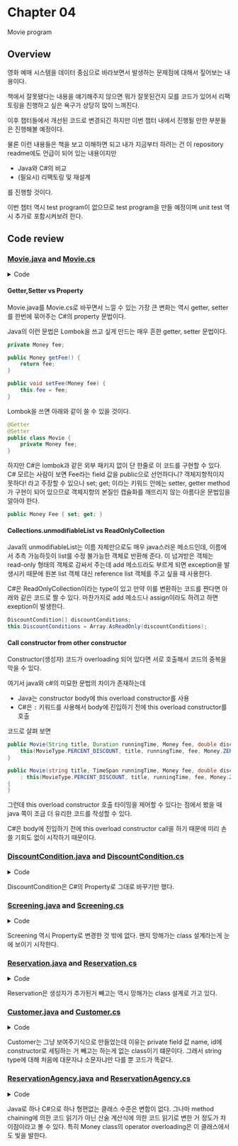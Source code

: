 # Chapter 04

Movie program

## Overview

영화 예매 시스템을 데이터 중심으로 바라보면서 발생하는 문제점에 대해서 짚어보는 내용이다.

책에서 잘못됐다는 내용을 얘기해주지 않으면 뭐가 잘못된건지 모를 코드가 있어서 리팩토링을 진행하고 싶은 욕구가 상당히 많이 느껴진다.

이후 챕터들에서 개선된 코드로 변경되긴 하지만 이번 챕터 내에서 진행될 만한 부분들은 진행해볼 예정이다.

물론 이런 내용들은 책을 보고 이해하면 되고 내가 지금부터 하려는 건 이 repository readme에도 언급이 되어 있는 내용이지만

- Java와 C#의 비교
- (필요시) 리팩토링 및 재설계

를 진행할 것이다.

이번 챕터 역시 test program이 없으므로 test program을 만들 예정이며 unit test 역시 추가로 포함시켜보려 한다.

## Code review

### [Movie.java](https://github.com/eternity-oop/object/blob/master/chapter04/src/main/java/org/eternity/movie/step01/Movie.java) and [Movie.cs](https://github.com/jongfeel/objects/blob/main/Chapter04/Movie/Movie.cs)

<details>
<summary>Code</summary>
<p>

``` java
package org.eternity.movie.step01;

import org.eternity.money.Money;

import java.time.Duration;
import java.util.Arrays;
import java.util.Collections;
import java.util.List;

public class Movie {
    private String title;
    private Duration runningTime;
    private Money fee;
    private List<DiscountCondition> discountConditions;

    private MovieType movieType;
    private Money discountAmount;
    private double discountPercent;

    public Movie(String title, Duration runningTime, Money fee, double discountPercent, DiscountCondition... discountConditions) {
        this(MovieType.PERCENT_DISCOUNT, title, runningTime, fee, Money.ZERO, discountPercent, discountConditions);
    }

    public Movie(String title, Duration runningTime, Money fee, Money discountAmount, DiscountCondition... discountConditions) {
        this(MovieType.AMOUNT_DISCOUNT, title, runningTime, fee, discountAmount, 0, discountConditions);
    }

    public Movie(String title, Duration runningTime, Money fee) {
        this(MovieType.NONE_DISCOUNT, title, runningTime, fee, Money.ZERO, 0);
    }

    private Movie(MovieType movieType, String title, Duration runningTime, Money fee, Money discountAmount, double discountPercent,
                  DiscountCondition... discountConditions) {
        this.movieType = movieType;
        this.title = title;
        this.runningTime = runningTime;
        this.fee = fee;
        this.discountAmount = discountAmount;
        this.discountPercent = discountPercent;
        this.discountConditions = Arrays.asList(discountConditions);
    }

    public MovieType getMovieType() {
        return movieType;
    }

    public void setMovieType(MovieType movieType) {
        this.movieType = movieType;
    }

    public Money getFee() {
        return fee;
    }

    public void setFee(Money fee) {
        this.fee = fee;
    }

    public List<DiscountCondition> getDiscountConditions() {
        return Collections.unmodifiableList(discountConditions);
    }

    public void setDiscountConditions(List<DiscountCondition> discountConditions) {
        this.discountConditions = discountConditions;
    }

    public Money getDiscountAmount() {
        return discountAmount;
    }

    public void setDiscountAmount(Money discountAmount) {
        this.discountAmount = discountAmount;
    }

    public double getDiscountPercent() {
        return discountPercent;
    }

    public void setDiscountPercent(double discountPercent) {
        this.discountPercent = discountPercent;
    }
}
```

``` csharp
using System;
using System.Collections.ObjectModel;

public class Movie {
    private string title;
    private TimeSpan runningTime;
    public Money Fee { private set; get; }
    public ReadOnlyCollection<DiscountCondition> DiscountConditions { private set; get;}

    public MovieType MovieType { private set; get; }
    public Money DiscountAmount { private set; get; }
    public double DiscountPercent { private set; get; }

    public Movie(string title, TimeSpan runningTime, Money fee, double discountPercent, params DiscountCondition[] discountConditions)
        : this(MovieType.PERCENT_DISCOUNT, title, runningTime, fee, Money.ZERO, discountPercent, discountConditions)
    {
    }

    public Movie(string title, TimeSpan runningTime, Money fee, Money discountAmount, params DiscountCondition[] discountConditions)
        : this(MovieType.AMOUNT_DISCOUNT, title, runningTime, fee, discountAmount, 0, discountConditions)
    {    
    }

    public Movie(string title, TimeSpan runningTime, Money fee)
        : this(MovieType.NONE_DISCOUNT, title, runningTime, fee, Money.ZERO, 0)
    {    
    }

    private Movie(MovieType movieType, string title, TimeSpan runningTime, Money fee, Money discountAmount, double discountPercent, params DiscountCondition[] discountConditions)
    {
        this.MovieType = movieType;
        this.title = title;
        this.runningTime = runningTime;
        this.Fee = fee;
        this.DiscountAmount = discountAmount;
        this.DiscountPercent = discountPercent;
        this.DiscountConditions = Array.AsReadOnly(discountConditions);
    }
}
```

</p>
</details>

#### Getter,Setter vs Property

Movie.java를 Movie.cs로 바꾸면서 느낄 수 있는 가장 큰 변화는 역시 getter, setter를 한번에 묶어주는 C#의 property 문법이다.

Java의 이런 문법은 Lombok을 쓰고 싶게 만드는 매우 흔한 getter, setter 문법이다.

``` java
private Money fee;

public Money getFee() {
    return fee;
}

public void setFee(Money fee) {
    this.fee = fee;
}
```

Lombok을 쓰면 아래와 같이 쓸 수 있을 것이다.

``` java
@Getter
@Setter
public class Movie {
    private Money fee;
}
```

하지만 C#은 lombok과 같은 외부 패키지 없이 단 한줄로 이 코드를 구현할 수 있다. C# 모르는 사람이 보면 Fee라는 field 값을 public으로 선언하다니? 객체지향적이지 못하다! 라고 주장할 수 있으나 set; get; 이라는 키워드 안에는 setter, getter method가 구현이 되어 있으므로 객체지향의 본질인 캡슐화를 깨뜨리지 않는 아름다운 문법임을 알아야 한다.

``` csharp
public Money Fee { set; get; }
```

#### Collections.unmodifiableList vs ReadOnlyCollection

Java의 unmodifiableList는 이름 자체만으로도 매우 java스러운 메소드인데, 이름에서 추측 가능하듯이 list를 수정 불가능한 객체로 반환해 준다. 이 넘겨받은 객체는 read-only 형태의 객체로 감싸서 주는데 add 메소드라도 부르게 되면 exception을 발생시키 때문에 원본 list 객체 대신 reference list 객체를 주고 싶을 때 사용한다.

C#은 ReadOnlyCollection이라는 type이 있고 만약 이를 변환하는 코드를 짠다면 아래와 같은 코드로 짤 수 있다. 마찬가지로 add 메소드나 assign이라도 하려고 하면 exeption이 발생한다.

``` csharp
DiscountCondition[] discountConditions;
this.DiscountConditions = Array.AsReadOnly(discountConditions);
```

#### Call constructor from other constructor

Constructor(생성자) 코드가 overloading 되어 있다면 서로 호출해서 코드의 중복을 막을 수 있다.

여기서 java와 c#의 미묘한 문법의 차이가 존재하는데

- Java는 constructor body에 this overload constructor를 사용
- C#은 `:` 키워드를 사용해서 body에 진입하기 전에 this overload constructor를 호출

코드로 살펴 보면

``` java
public Movie(String title, Duration runningTime, Money fee, double discountPercent, DiscountCondition... discountConditions) {
    this(MovieType.PERCENT_DISCOUNT, title, runningTime, fee, Money.ZERO, discountPercent, discountConditions);
}
```

``` csharp
public Movie(string title, TimeSpan runningTime, Money fee, double discountPercent, params DiscountCondition[] discountConditions)
    : this(MovieType.PERCENT_DISCOUNT, title, runningTime, fee, Money.ZERO, discountPercent, discountConditions)
{
}
```

그런데 this overload constructor 호출 타이밍을 제어할 수 있다는 점에서 봤을 때 java 쪽이 조금 더 유리한 코드를 작성할 수 있다.

C#은 body에 진입하기 전에 this overload constructor call을 하기 때문에 미리 손 쓸 기회도 없이 시작하기 때문이다.

### [DiscountCondition.java](https://github.com/eternity-oop/object/blob/master/chapter04/src/main/java/org/eternity/movie/step01/DiscountCondition.java) and [DiscountCondition.cs](https://github.com/jongfeel/objects/blob/main/Chapter04/Movie/DiscountCondition.cs)

<details>
<summary>Code</summary>
<p>

``` java
package org.eternity.movie.step01;

import java.time.DayOfWeek;
import java.time.LocalTime;

public class DiscountCondition {
    private DiscountConditionType type;

    private int sequence;

    private DayOfWeek dayOfWeek;
    private LocalTime startTime;
    private LocalTime endTime;

    public DiscountConditionType getType() {
        return type;
    }

    public void setType(DiscountConditionType type) {
        this.type = type;
    }

    public DayOfWeek getDayOfWeek() {
        return dayOfWeek;
    }

    public void setDayOfWeek(DayOfWeek dayOfWeek) {
        this.dayOfWeek = dayOfWeek;
    }

    public LocalTime getStartTime() {
        return startTime;
    }

    public void setStartTime(LocalTime startTime) {
        this.startTime = startTime;
    }

    public LocalTime getEndTime() {
        return endTime;
    }

    public void setEndTime(LocalTime endTime) {
        this.endTime = endTime;
    }

    public int getSequence() {
        return sequence;
    }

    public void setSequence(int sequence) {
        this.sequence = sequence;
    }
}
```

``` csharp
using System;

public class DiscountCondition
{
    public DiscountConditionType Type { set; get; }
    public int Sequence { set; get; }
    public DayOfWeek DayOfWeek { set; get; }
    public TimeSpan StartTime { set; get; }
    public TimeSpan EndTime { set; get; }
}
```

</p>
</details>

DiscountCondition은 C#의 Property로 그대로 바꾸기만 했다.

### [Screening.java](https://github.com/eternity-oop/object/blob/master/chapter04/src/main/java/org/eternity/movie/step01/Screening.java) and [Screening.cs](https://github.com/jongfeel/objects/blob/main/Chapter04/Movie/Screening.cs)

<details>
<summary>Code</summary>
<p>

``` java
package org.eternity.movie.step01;

import java.time.LocalDateTime;

public class Screening {
    private Movie movie;
    private int sequence;
    private LocalDateTime whenScreened;

    public Movie getMovie() {
        return movie;
    }

    public void setMovie(Movie movie) {
        this.movie = movie;
    }

    public LocalDateTime getWhenScreened() {
        return whenScreened;
    }

    public void setWhenScreened(LocalDateTime whenScreened) {
        this.whenScreened = whenScreened;
    }

    public int getSequence() {
        return sequence;
    }

    public void setSequence(int sequence) {
        this.sequence = sequence;
    }
}
```

``` csharp
using System;

public class Screening
{
    public Movie movie { set; get; }
    public int sequence { set; get; }
    public DateTime whenScreened { set; get; }
}
```

</p>
</details>

Screening 역시 Property로 변경한 것 밖에 없다. 왠지 망해가는 class 설계라는게 눈에 보이기 시작한다.

### [Reservation.java](https://github.com/eternity-oop/object/blob/master/chapter04/src/main/java/org/eternity/movie/step01/Reservation.java) and [Reservation.cs](https://github.com/jongfeel/objects/blob/main/Chapter04/Movie/Reservation.cs)

<details>
<summary>Code</summary>
<p>

``` java
package org.eternity.movie.step01;

import org.eternity.money.Money;

public class Reservation {
    private Customer customer;
    private Screening screening;
    private Money fee;
    private int audienceCount;

    public Reservation(Customer customer, Screening screening, Money fee,
                       int audienceCount) {
        this.customer = customer;
        this.screening = screening;
        this.fee = fee;
        this.audienceCount = audienceCount;
    }

    public Customer getCustomer() {
        return customer;
    }

    public void setCustomer(Customer customer) {
        this.customer = customer;
    }

    public Screening getScreening() {
        return screening;
    }

    public void setScreening(Screening screening) {
        this.screening = screening;
    }

    public Money getFee() {
        return fee;
    }

    public void setFee(Money fee) {
        this.fee = fee;
    }

    public int getAudienceCount() {
        return audienceCount;
    }

    public void setAudienceCount(int audienceCount) {
        this.audienceCount = audienceCount;
    }
}
```

``` csharp
using System;

public class Reservation
{
    public Customer Customer { set; get; }
    public Screening Screening { set; get; }
    public Money Fee { set; get; }
    public int AudienceCount { set; get; }

    public Reservation(Customer customer, Screening screening, Money fee,
                       int audienceCount) {
        Customer = customer;
        Screening = screening;
        Fee = fee;
        AudienceCount = audienceCount;
    }
}
```

</p>
</details>

Reservation은 생성자가 추가된거 빼고는 역시 망해가는 class 설계로 가고 있다.

### [Customer.java](https://github.com/eternity-oop/object/blob/master/chapter04/src/main/java/org/eternity/movie/step01/Customer.java) and [Customer.cs](https://github.com/jongfeel/objects/blob/main/Chapter04/Movie/Customer.cs)

<details>
<summary>Code</summary>
<p>

``` java
package org.eternity.movie.step01;

public class Customer {
    private String name;
    private String id;

    public Customer(String name, String id) {
        this.id = id;
        this.name = name;
    }
}
```

``` csharp
public class Customer
{
    private string name;
    private string id;

    public Customer(string name, string id)
    {
        this.name = name;
        this.id = id;
    }
}
```

</p>
</details>

Customer는 그냥 보여주기식으로 만들었는데 이유는 private field 값 name, id에 constructor로 세팅하는 거 빼고는 하는게 없는 class이기 떄문이다. 그래서 string type에 대해 처음에 대문자냐 소문자냐만 다를 뿐 코드가 똑같다.

### [ReservationAgency.java](https://github.com/eternity-oop/object/blob/master/chapter04/src/main/java/org/eternity/movie/step01/ReservationAgency.java) and [ReservationAgency.cs](https://github.com/jongfeel/objects/blob/main/Chapter04/Movie/ReservationAgency.cs)

<details>
<summary>Code</summary>
<p>

``` java
package org.eternity.movie.step01;

import org.eternity.money.Money;

public class ReservationAgency {
    public Reservation reserve(Screening screening, Customer customer,
                               int audienceCount) {
        Movie movie = screening.getMovie();

        boolean discountable = false;
        for(DiscountCondition condition : movie.getDiscountConditions()) {
            if (condition.getType() == DiscountConditionType.PERIOD) {
                discountable = screening.getWhenScreened().getDayOfWeek().equals(condition.getDayOfWeek()) &&
                        condition.getStartTime().compareTo(screening.getWhenScreened().toLocalTime()) <= 0 &&
                        condition.getEndTime().compareTo(screening.getWhenScreened().toLocalTime()) >= 0;
            } else {
                discountable = condition.getSequence() == screening.getSequence();
            }

            if (discountable) {
                break;
            }
        }

        Money fee;
        if (discountable) {
            Money discountAmount = Money.ZERO;
            switch(movie.getMovieType()) {
                case AMOUNT_DISCOUNT:
                    discountAmount = movie.getDiscountAmount();
                    break;
                case PERCENT_DISCOUNT:
                    discountAmount = movie.getFee().times(movie.getDiscountPercent());
                    break;
                case NONE_DISCOUNT:
                    discountAmount = Money.ZERO;
                    break;
            }

            fee = movie.getFee().minus(discountAmount).times(audienceCount);
        } else {
            fee = movie.getFee().times(audienceCount);
        }

        return new Reservation(customer, screening, fee, audienceCount);
    }
}
```

``` csharp

public class ReservationAgency
{
    public Reservation Reserve(Screening screening, Customer customer, int audienceCount)
    {
        Movie movie = screening.Movie;

        bool discountable = false;
        foreach (DiscountCondition condition in movie.DiscountConditions)
        {
            if (condition.Type == DiscountConditionType.PERIOD)
            {
                discountable = screening.WhenScreened.DayOfWeek == condition.DayOfWeek &&
                        condition.StartTime <= screening.WhenScreened &&
                        condition.EndTime >= screening.WhenScreened;
            }
            else
            {
                discountable = condition.Sequence == screening.Sequence;
            }

            if (discountable)
            {
                break;
            }
        }

        Money fee;
        if (discountable)
        {
            Money discountAmount = Money.ZERO;
            switch (movie.MovieType)
            {
                case MovieType.AMOUNT_DISCOUNT:
                    discountAmount = movie.DiscountAmount;
                    break;
                case MovieType.PERCENT_DISCOUNT:
                    discountAmount = movie.Fee * movie.DiscountPercent;
                    break;
                case MovieType.NONE_DISCOUNT:
                    discountAmount = Money.ZERO;
                    break;
            }

            fee = (movie.Fee - discountAmount) * audienceCount;
        }
        else
        {
            fee = movie.Fee * audienceCount;
        }

        return new Reservation(customer, screening, fee, audienceCount);
    }
}
```

</p>
</details>

Java로 하나 C#으로 하나 형편없는 클래스 수준은 변함이 없다. 그나마 method chaining에 의한 코드 읽기가 아닌 산술 계산식에 의한 코드 읽기로 변한 거 정도가 차이점이라고 볼 수 있다. 특히 Money class의 operator overloading은 이 클래스에서도 빛을 발한다.